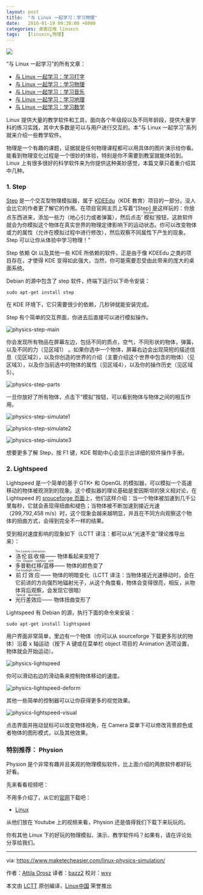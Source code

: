 ```yaml
---
layout: post
title:	"与 Linux 一起学习：学习物理"
date:	2016-01-19 09:38:00 +0800 
categories:	桌面应用 linuxcn 
tags:	[linuxcn,物理]
---
```



![](/Asserts/Images//attachment/album/201601/17/224358vqzq2ujqjyrippj0.jpg)


“与 Linux 一起学习”的所有文章：


* [与 Linux 一起学习：学习打字](/article-6902-1.html)
* [与 Linux 一起学习：学习物理](/article-6903-1.html)
* [与 Linux 一起学习：学习音乐](/article-6912-1.html)
* [与 Linux 一起学习：学习地理](/article-6913-1.html)
* [与 Linux 一起学习：学习数学](/article-6546-1.html)


Linux 提供大量的教学软件和工具，面向各个年级段以及不同年龄段，提供大量学科的练习实践，其中大多数是可以与用户进行交互的。本“与 Linux 一起学习”系列就来介绍一些教学软件。


物理是一个有趣的课题，证据就是任何物理课程都可以用具体的图片演示给你看。能看到物理变化过程是一个很妙的体验，特别是你不需要到教室就能体验到。Linux 上有很多很好的科学软件来为你提供这种美妙感觉，本篇文章只着重介绍其中几种。


### 1. Step


[Step](https://edu.kde.org/applications/all/step) 是一个交互型物理模拟器，属于 [KDEEdu](https://edu.kde.org/)（KDE 教育）项目的一部分。没人会比它的作者更了解它的作用。在项目官网主页上写着“[Step] 是这样玩的：你放点东西进来，添加一些力（地心引力或者弹簧），然后点击‘<ruby> 模拟 <rp>  （ </rp> <rt>  Simulate </rt> <rp>  ） </rp></ruby>’按钮，这款软件就会为你模拟这个物体在真实世界的物理定律影响下的运动状态。你可以改变物体或力的属性（允许在模拟过程中进行修改），然后观察不同属性下产生的现象。Step 可以让你从体验中学习物理！”


Step 依赖 Qt 以及其他一些 KDE 所依赖的软件，正是由于像 KDEEdu 之类的项目存在，才使得 KDE 变得如此强大，当然，你可能需要忍受由此带来的庞大的桌面系统。


Debian 的源中包含了 step 软件，终端下运行以下命令安装：



```
sudo apt-get install step

```

在 KDE 环境下，它只需要很少的依赖，几秒钟就能安装完成。


Step 有个简单的交互界面，你进去后直接可以进行模拟操作。


![physics-step-main](/Asserts/Images//attachment/album/201601/17/224359j4cn8q4s0xfstzv8.png)


你会发现所有物品在屏幕左边，包括不同的质点，空气，不同形状的物体，弹簧，以及不同的力（见区域1） 。如果你选中一个物体，屏幕右边会出现简短的描述信息（见区域2），以及你创造的世界的介绍（主要介绍这个世界中包含的物体）（见区域3），以及你当前选中的物体的属性（见区域4），以及你的操作历史（见区域5）。


![physics-step-parts](/Asserts/Images//attachment/album/201601/17/224400rqxvrx8r2r0ujpgs.png)


一旦你放好了所有物体，点击下“模拟”按钮，可以看到物体与物体之间的相互作用。


![physics-step-simulate1](/Asserts/Images//attachment/album/201601/17/224400ssiam34mf3vt5b04.png)


![physics-step-simulate2](/Asserts/Images//attachment/album/201601/17/224400d4sta9zwof9pbo7t.png)


![physics-step-simulate3](/Asserts/Images//attachment/album/201601/17/224400z1x3y1j3tp6gw34z.png)


想要更多了解 Step，按 F1 键，KDE 帮助中心会显示出详细的软件操作手册。


### 2. Lightspeed


Lightspeed 是一个简单的基于 GTK+ 和 OpenGL 的模拟器，可以模拟一个高速移动的物体被观测到的现象。这个模拟器的理论基础是爱因斯坦的狭义相对论，在 Lightspeed 的 [srouceforge 页面](http://lightspeed.sourceforge.net/)上，他们这样介绍：当一个物体被加速到几千公里每秒，它就会表现得扭曲和褪色；当物体被不断加速到接近光速（299,792,458 m/s）时，这个现象会越来越明显，并且在不同方向观察这个物体的扭曲方式，会得到完全不一样的结果。


受到相对速度影响的现象如下（LCTT 译注：都可以从“光速不变”理论推导出来）：


* <ruby> 洛伦兹收缩 <rp>  （ </rp> <rt>  The Lorentz contraction </rt> <rp>  ） </rp></ruby> —— 物体看起来变短了
* <ruby> 多普勒红移/蓝移 <rp>  （ </rp> <rt>  The Doppler red/blue shift </rt> <rp>  ） </rp></ruby>—— 物体的颜色变了
* <ruby> 前灯效应 <rp>  （ </rp> <rt>  The headlight effect </rt> <rp>  ） </rp></ruby>—— 物体的明暗变化（LCTT 译注：当物体接近光速移动时，会在它前进的方向强烈地辐射光子，从这个角度看，物体会变得很亮，相反，从物体背后观察，会发现它很暗）
* <ruby> 光行差效应 <rp>  （ </rp> <rt>  Optical aberration </rt> <rp>  ） </rp></ruby>—— 物体扭曲变形了


Lightspeed 有 Debian 的源，执行下面的命令来安装：



```
sudo apt-get install lightspeed

```

用户界面非常简单，里边有一个物体（你可以从 sourceforge 下载更多形状的物体）沿着 x 轴运动（按下 A 键或在菜单栏 object 项目的 Animation 选项设置，物体就会开始运动）。


![physics-lightspeed](/Asserts/Images//attachment/album/201601/17/224401bbyjz3nn3nk7oo34.png)


你可以滑动右边的滑动条来控制物体移动的速度。


![physics-lightspeed-deform](/Asserts/Images//attachment/album/201601/17/224401ruub4q4erez8riq1.png)


其他一些简单的控制器可以让你获得更多的视觉效果。


![physics-lightspeed-visual](/Asserts/Images//attachment/album/201601/17/224401o5ikbabpsbdapaak.png)


点击界面并拖动鼠标可以改变物体视角，在 Camera 菜单下可以修改背景颜色或者物体的图形模式，以及其他效果。


### 特别推荐： Physion


Physion 是个非常有趣并且美观的物理模拟软件，比上面介绍的两款软件都好玩好看。


先来看看视频吧：







不用多介绍了，从它的[官网](http://www.physion.net/)下载吧：


* [Linux](http://physion.net/en/downloads/linux/13-physion-linux-x8664/download)


从他们放在 Youtube 上的视频来看，Physion 还是值得我们下载下来玩玩的。


你有其他 Linux 下的好玩的物理模拟、演示、教学软件吗？如果有，请在评论处分享给我们。




---


via: <https://www.maketecheasier.com/linux-physics-simulation/>


作者：[Attila Orosz](https://www.maketecheasier.com/author/attilaorosz/) 译者：[bazz2](https://github.com/bazz2) 校对：[wxy](https://github.com/wxy)


本文由 [LCTT](https://github.com/LCTT/TranslateProject) 原创编译，[Linux中国](https://linux.cn/) 荣誉推出
